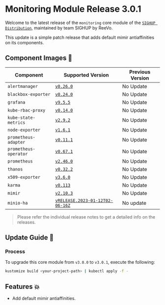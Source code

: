# Monitoring Module Release 3.0.1

Welcome to the latest release of the `monitoring` core module of the [`SIGHUP Distribution`](https://github.com/sighupio/fury-distribution), maintained by team SIGHUP by ReeVo.

This update is a simple patch release that adds default mimir antiaffinities on its components.

## Component Images 🚢

| Component             | Supported Version                                                                                   | Previous Version |
| --------------------- | --------------------------------------------------------------------------------------------------- | ---------------- |
| `alertmanager`        | [`v0.26.0`](https://github.com/prometheus/alertmanager/releases/tag/v0.26.0)                        | No Update        |
| `blackbox-exporter`   | [`v0.24.0`](https://github.com/prometheus/blackbox_exporter/releases/tag/v0.23.0)                   | No Update        |
| `grafana`             | [`v9.5.5`](https://github.com/grafana/grafana/releases/tag/v9.5.5)                                  | No Update        |
| `kube-rbac-proxy`     | [`v0.14.0`](https://github.com/brancz/kube-rbac-proxy/releases/tag/v0.14.0)                         | No Update        |
| `kube-state-metrics`  | [`v2.9.2`](https://github.com/kubernetes/kube-state-metrics/releases/tag/v2.9.2)                    | No Update        |
| `node-exporter`       | [`v1.6.1`](https://github.com/prometheus/node_exporter/releases/tag/v1.6.1)                         | No Update        |
| `prometheus-adapter`  | [`v0.11.1`](https://github.com/kubernetes-sigs/prometheus-adapter/releases/tag/v0.11.1)             | No Update        |
| `prometheus-operator` | [`v0.67.1`](https://github.com/prometheus-operator/prometheus-operator/releases/tag/v0.67.1)        | No Update        |
| `prometheus`          | [`v2.46.0`](https://github.com/prometheus/prometheus/releases/tag/v2.41.0)                          | No Update        |
| `thanos`              | [`v0.32.2`](https://github.com/thanos-io/thanos/releases/tag/v0.30.2)                               | No Update        |
| `x509-exporter`       | [`v3.6.0`](https://github.com/enix/x509-certificate-exporter/releases/tag/v3.2.0)                   | No Update        |
| `karma`               | [`v0.113`](https://github.com/prymitive/karma/releases/tag/v0.113)                                  | No Update        |
| `mimir`               | [`v2.10.3`](https://github.com/grafana/mimir/releases/tag/mimir-2.10.3)                             | No Update        |
| `minio-ha`            | [`vRELEASE.2023-01-12T02-06-16Z`](https://github.com/minio/minio/tree/RELEASE.2023-01-12T02-06-16Z) | No update        |

> Please refer the individual release notes to get a detailed info on the releases.

## Update Guide 🦮

### Process

To upgrade this core module from `v3.0.0` to `v3.0.1`, execute the following:

```bash
kustomize build <your-project-path> | kubectl apply -f -
```

## Features 💥

- Add default mimir antiaffinities.
